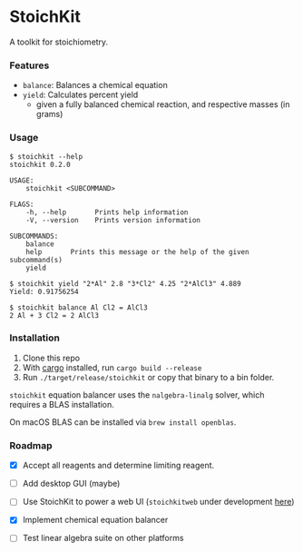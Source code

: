 StoichKit
===

A toolkit for stoichiometry.

### Features
- `balance`: Balances a chemical equation
- `yield`: Calculates percent yield
  - given a fully balanced chemical reaction, and respective masses (in grams)

### Usage

```$xslt
$ stoichkit --help
stoichkit 0.2.0

USAGE:
    stoichkit <SUBCOMMAND>

FLAGS:
    -h, --help       Prints help information
    -V, --version    Prints version information

SUBCOMMANDS:
    balance    
    help       Prints this message or the help of the given subcommand(s)
    yield 
```

```
$ stoichkit yield "2*Al" 2.8 "3*Cl2" 4.25 "2*AlCl3" 4.889
Yield: 0.91756254
```
```
$ stoichkit balance Al Cl2 = AlCl3                     
2 Al + 3 Cl2 = 2 AlCl3
```

### Installation

1. Clone this repo
2. With [cargo](https://doc.rust-lang.org/cargo/getting-started/installation.html) installed, run `cargo build --release`
3. Run `./target/release/stoichkit` or copy that binary to a bin folder.

`stoichkit` equation balancer uses the `nalgebra-linalg` solver, which requires a BLAS installation.

On macOS BLAS can be installed via `brew install openblas`.


### Roadmap

- [x] Accept all reagents and determine limiting reagent.
- [ ] Add desktop GUI (maybe)
- [ ] Use StoichKit to power a web UI (`stoichkitweb` under development [here](https://github.com/ttymck/stoichkitweb))
- [x] Implement chemical equation balancer
- [ ] Test linear algebra suite on other platforms
 

